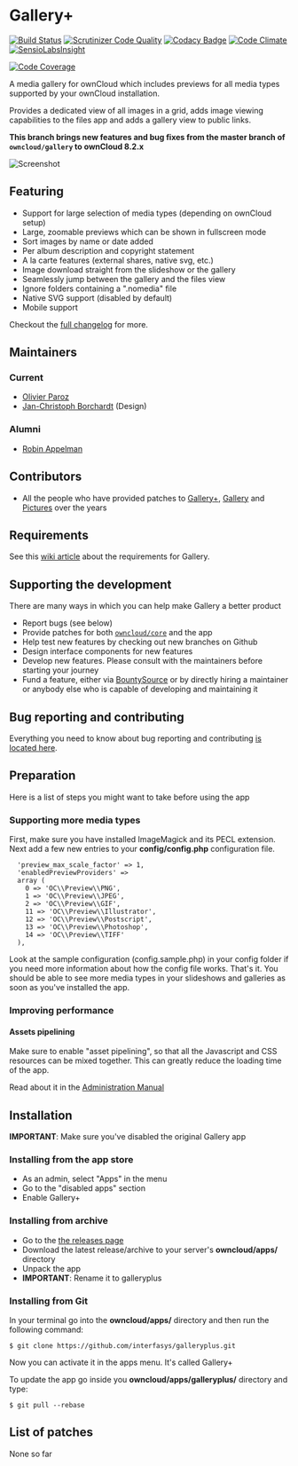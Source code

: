 # Gallery+
[![Build Status](https://travis-ci.org/interfasys/galleryplus.svg?branch=master)](https://travis-ci.org/interfasys/galleryplus)
[![Scrutinizer Code Quality](https://scrutinizer-ci.com/g/interfasys/galleryplus/badges/quality-score.png?b=master)](https://scrutinizer-ci.com/g/interfasys/galleryplus/?branch=master)
[![Codacy Badge](https://www.codacy.com/project/badge/02f02de5292e4f7393cd7e5697227a5a)](https://www.codacy.com/app/interfaSys/galleryplus)
[![Code Climate](https://codeclimate.com/github/interfasys/galleryplus/badges/gpa.svg)](https://codeclimate.com/github/interfasys/galleryplus)
[![SensioLabsInsight](https://insight.sensiolabs.com/projects/76c41e1a-ed83-46e0-bbad-af925f72e8c9/mini.png)](https://insight.sensiolabs.com/projects/76c41e1a-ed83-46e0-bbad-af925f72e8c9)

[![Code Coverage](https://scrutinizer-ci.com/g/interfasys/galleryplus/badges/coverage.png?b=master)](https://scrutinizer-ci.com/g/interfasys/galleryplus/?branch=master)

A media gallery for ownCloud which includes previews for all media types supported by your ownCloud installation.

Provides a dedicated view of all images in a grid, adds image viewing capabilities to the files app and adds a gallery view to public links.

**This branch brings new features and bug fixes from the master branch of `owncloud/gallery` to ownCloud 8.2.x**

![Screenshot](https://raw.githubusercontent.com/owncloud/gallery/master/build/screenshots/Gallery.jpg)
## Featuring
* Support for large selection of media types (depending on ownCloud setup)
* Large, zoomable previews which can be shown in fullscreen mode
* Sort images by name or date added
* Per album description and copyright statement
* A la carte features (external shares, native svg, etc.)
* Image download straight from the slideshow or the gallery
* Seamlessly jump between the gallery and the files view
* Ignore folders containing a ".nomedia" file
* Native SVG support (disabled by default)
* Mobile support

Checkout the [full changelog](CHANGELOG.md) for more.

## Maintainers

### Current
* [Olivier Paroz](https://github.com/oparoz)
* [Jan-Christoph Borchardt](https://github.com/jancborchardt) (Design)

### Alumni
* [Robin Appelman](https://github.com/icewind1991)

## Contributors

* All the people who have provided patches to [Gallery+](https://github.com/interfasys/galleryplus/pulls?q=is%3Apr+is%3Aclosed), [Gallery](https://github.com/owncloud/gallery/pulls?q=is%3Apr+is%3Aclosed) and [Pictures](https://github.com/owncloud/gallery-old/pulls?q=is%3Apr+is%3Aclosed) over the years


## Requirements

See this [wiki article](https://github.com/interfasys/galleryplus/wiki/Requirements) about the requirements for Gallery.

## Supporting the development

There are many ways in which you can help make Gallery a better product

* Report bugs (see below)
* Provide patches for both [`owncloud/core`](https://github.com/owncloud/core) and the app
* Help test new features by checking out new branches on Github
* Design interface components for new features
* Develop new features. Please consult with the maintainers before starting your journey
* Fund a feature, either via [BountySource](https://www.bountysource.com/teams/interfasys/issues?tracker_ids=9328526) or by directly hiring a maintainer or anybody else who is capable of developing and maintaining it

## Bug reporting and contributing

Everything you need to know about bug reporting and contributing [is located here](https://github.com/interfasys/galleryplus/blob/master/CONTRIBUTING.md).

## Preparation
Here is a list of steps you might want to take before using the app

### Supporting more media types
First, make sure you have installed ImageMagick and its PECL extension.
Next add a few new entries to your **config/config.php** configuration file.

```
  'preview_max_scale_factor' => 1,
  'enabledPreviewProviders' =>
  array (
    0 => 'OC\\Preview\\PNG',
    1 => 'OC\\Preview\\JPEG',
    2 => 'OC\\Preview\\GIF',
    11 => 'OC\\Preview\\Illustrator',
    12 => 'OC\\Preview\\Postscript',
    13 => 'OC\\Preview\\Photoshop',
    14 => 'OC\\Preview\\TIFF'
  ),
```

Look at the sample configuration (config.sample.php) in your config folder if you need more information about how the config file works.
That's it. You should be able to see more media types in your slideshows and galleries as soon as you've installed the app.

### Improving performance

#### Assets pipelining
Make sure to enable "asset pipelining", so that all the Javascript and CSS resources can be mixed together.
This can greatly reduce the loading time of the app.

Read about it in the [Administration Manual](https://doc.owncloud.org/server/8.0/admin_manual/configuration_server/js_css_asset_management_configuration.html)

## Installation

**IMPORTANT**: Make sure you've disabled the original Gallery app

### Installing from the app store

* As an admin, select "Apps" in the menu
* Go to the "disabled apps" section
* Enable Gallery+

### Installing from archive

* Go to the [the releases page](https://github.com/interfasys/galleryplus/releases)
* Download the latest release/archive to your server's **owncloud/apps/** directory
* Unpack the app
* **IMPORTANT**: Rename it to galleryplus

### Installing from Git

In your terminal go into the **owncloud/apps/** directory and then run the following command:
```
$ git clone https://github.com/interfasys/galleryplus.git
```

Now you can activate it in the apps menu. It's called Gallery+

To update the app go inside you **owncloud/apps/galleryplus/** directory and type:
```
$ git pull --rebase
```

## List of patches
None so far
